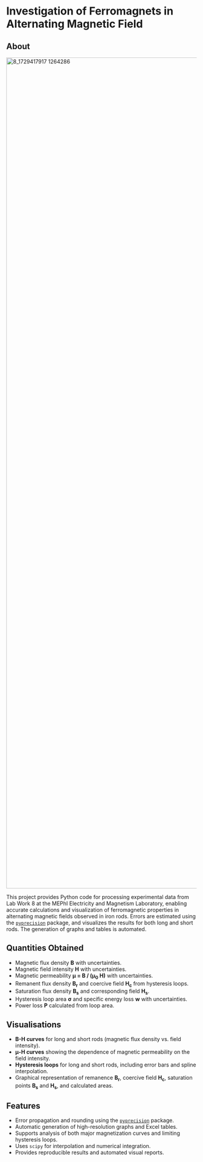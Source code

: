 # Investigation of Ferromagnets in Alternating Magnetic Field

## About
<img width="2997" height="2199" alt="8_1729417917 1264286" src="https://github.com/user-attachments/assets/3e2ad1b1-e25e-4fc3-aa94-8a91f6f83e33" />

This project provides Python code for processing experimental data from Lab Work 8 at the MEPhI Electricity and Magnetism Laboratory, enabling accurate calculations and visualization of ferromagnetic properties in alternating magnetic fields observed in iron rods. Errors are estimated using the [`pyprecision`](https://github.com/gopyc-code/pyprecision) package, and visualizes the results for both long and short rods. The generation of graphs and tables is automated.

## Quantities Obtained
- Magnetic flux density <b>B</b> with uncertainties.
- Magnetic field intensity <b>H</b> with uncertainties.
- Magnetic permeability <b>μ = B / (μ<sub>0</sub> H)</b> with uncertainties.
- Remanent flux density <b>B<sub>r</sub></b> and coercive field <b>H<sub>c</sub></b> from hysteresis loops.
- Saturation flux density <b>B<sub>s</sub></b> and corresponding field <b>H<sub>s</sub></b>.
- Hysteresis loop area <b>σ</b> and specific energy loss <b>w</b> with uncertainties.
- Power loss <b>P</b> calculated from loop area.

## Visualisations
- **B-H curves** for long and short rods (magnetic flux density vs. field intensity).
- **μ-H curves** showing the dependence of magnetic permeability on the field intensity.
- **Hysteresis loops** for long and short rods, including error bars and spline interpolation.
- Graphical representation of remanence <b>B<sub>r</sub></b>, coercive field <b>H<sub>c</sub></b>, saturation points <b>B<sub>s</sub></b> and <b>H<sub>s</sub></b>, and calculated areas.

## Features
- Error propagation and rounding using the [`pyprecision`](https://github.com/gopyc-code/pyprecision) package.
- Automatic generation of high-resolution graphs and Excel tables.
- Supports analysis of both major magnetization curves and limiting hysteresis loops.
- Uses `scipy` for interpolation and numerical integration.
- Provides reproducible results and automated visual reports.
